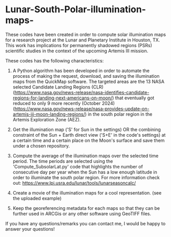 # Lunar-South-Polar-illumination-maps-
These codes have been created in order to compute solar illumination maps for a research project at the Lunar and Planetary Institute in Houston, TX. This work has implications for permanently shadowed regions (PSRs) scientific studies in the context of the upcoming Artemis III mission. 

These codes has the following characteristics:

1) A Python algorithm has been developed in order to automate the process of making the request, download, and saving the illumination maps from the QuickMap software.
The targeted areas are the 13 NASA selected Candidate Landing Regions (CLR) (https://www.nasa.gov/news-release/nasa-identifies-candidate-regions-for-landing-next-americans-on-moon/) that eventually got reduced to only 9 more recently (October 2024) (https://www.nasa.gov/news-release/nasa-provides-update-on-artemis-iii-moon-landing-regions/) in the south polar region in the Artemis Exploration Zone (AEZ). 

2) Get the illumination map ('S' for Sun in the settings) OR the combining constraint of the Sun + Earth direct view ('S+E' in the code's settings) at a certain time and a certain place on the Moon's surface and save them under a chosen repository. 

2) Compute the average of the illumination maps over the selected time period. The time periods are selected using the 'Compute_SubsolarLat.py' code that highlights the number of consecutive day per year when the Sun has a low enough latitude in order to illuminate the south polar region. For more information check out: https://www.lpi.usra.edu/lunar/tools/lunarseasoncalc/

3) Create a movie of the illumination maps for a cool representation. (see the uploaded example)

4) Keep the georeferencing metadata for each maps so that they can be further used in ARCGis or any other software using GeoTIFF files.

If you have any questions/remarks you can contact me, I would be happy to answer your questions! 


